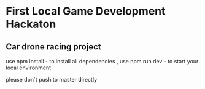 # First Local Game Development Hackaton
## Car drone racing project

use npm install - to install all dependencies , use npm run dev - to start your local environment

please don`t push to master directly

